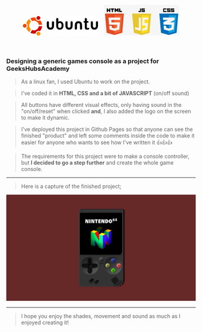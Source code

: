 

<pre>
<center><img src="./img/ubuntu-logo.png" style="width:200px;"/>  <img src="./img/html-js-css.png" style="width:200px;"/></center>

</pre>


### Designing a generic games console as a project for GeeksHubsAcademy
> As a linux fan, I used Ubuntu to work on the project.

> I've coded it in <b>HTML, CSS and a bit of JAVASCRIPT</b> (on/off sound) <br>

> All buttons have different visual effects, only having sound in the "on/off/reset" when clicked <b>and</b>, I also added the logo on the screen to make it dynamic. <br>

> I've deployed this project in Github Pages so that anyone can see the finished "product" and left some comments inside the code to make it easier for anyone who wants to see how I've written it 👍👍👍

> The requirements for this project were to make a console controller, but <b>I decided to go a step further</b> and create the whole game console.

> 
---
> Here is a capture of the finished project;

![Consola](/img/consola.png)


---
> I hope you enjoy the shades, movement and sound as much as I enjoyed creating it!
